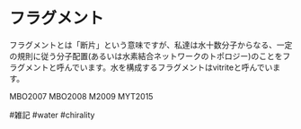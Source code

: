 # フラグメント

フラグメントとは「断片」という意味ですが、私達は水十数分子からなる、一定の規則に従う分子配置(あるいは水素結合ネットワークのトポロジー)のことをフラグメントと呼んでいます。水を構成するフラグメントはvitriteと呼んでいます。



MBO2007 MBO2008 M2009 MYT2015

#雑記 #water #chirality






